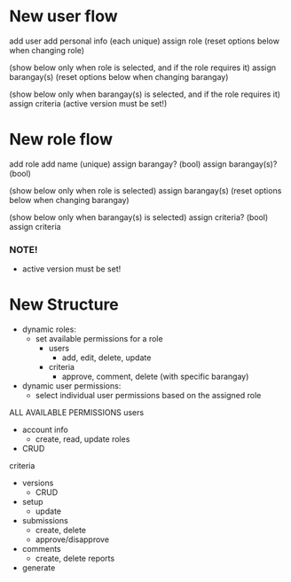 # New user flow
add user
add personal info (each unique)
assign role (reset options below when changing role)

(show below only when role is selected, and if the role requires it)
assign barangay(s) (reset options below when changing barangay)

(show below only when barangay(s) is selected, and if the role requires it)
assign criteria (active version must be set!)

# New role flow
add role
add name (unique)
assign barangay? (bool)
assign barangay(s)? (bool)

(show below only when role is selected)
assign barangay(s) (reset options below when changing barangay)

(show below only when barangay(s) is selected)
assign criteria? (bool)
assign criteria
### NOTE!
- active version must be set!

# New Structure
- dynamic roles:
	- set available permissions for a role
		- users
			- add, edit, delete, update
		- criteria
			- approve, comment, delete (with specific barangay)
- dynamic user permissions:
	- select individual user permissions based on the assigned role

ALL AVAILABLE PERMISSIONS
users
- account info
	- create, read, update
roles
- CRUD

criteria
- versions
	- CRUD
- setup
	- update 
- submissions
	- create, delete
	- approve/disapprove
- comments
	- create, delete
reports
- generate
